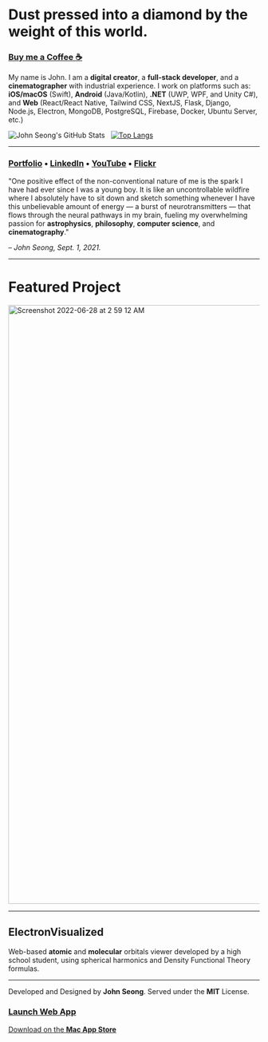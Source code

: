 # Dust pressed into a diamond by the weight of this world.

### [Buy me a Coffee ☕](https://www.buymeacoffee.com/wonmor)

My name is John. I am a **digital creator**, a **full-stack developer**, and a **cinematographer** with industrial experience. I work on platforms such as: **iOS/macOS** (Swift), **Android** (Java/Kotlin), **.NET** (UWP, WPF, and Unity C#), and **Web** (React/React Native, Tailwind CSS, NextJS, Flask, Django, Node.js, Electron, MongoDB, PostgreSQL, Firebase, Docker, Ubuntu Server, etc.)

![John Seong's GitHub Stats](https://github-readme-stats.vercel.app/api?username=wonmor&show_icons=true&theme=github_dark)&nbsp;&nbsp;&nbsp;[![Top Langs](https://github-readme-stats.vercel.app/api/top-langs/?username=wonmor&theme=github_dark)](https://github.com/anuraghazra/github-readme-stats)

---

### [Portfolio](https://johnseong.info)&nbsp;•&nbsp;[LinkedIn](https://www.linkedin.com/in/john-seong-9194321a9/)&nbsp;•&nbsp;[YouTube](https://youtube.com/c/JohnSeong)&nbsp;•&nbsp;[Flickr](https://www.flickr.com/people/johnseongemini8/)

"One positive effect of the non-conventional nature of me is the spark I have had ever since I was a young boy. It is like an uncontrollable wildfire where I absolutely have to sit down and sketch something whenever I have this unbelievable amount of energy — a burst of neurotransmitters — that flows through the neural pathways in my brain, fueling my overwhelming passion for **astrophysics**, **philosophy**, **computer science**, and **cinematography**."

*– John Seong, Sept. 1, 2021.*

---

# Featured Project

<img width="1200" alt="Screenshot 2022-06-28 at 2 59 12 AM" src="https://user-images.githubusercontent.com/35755386/176114204-8c2b936a-45c5-4f0b-a507-0aaddb252943.png">

---

## ElectronVisualized

Web-based **atomic** and **molecular** orbitals viewer developed by a high school student, using spherical harmonics and Density Functional Theory formulas.

---

Developed and Designed by **John Seong**. Served under the **MIT** License.

### [Launch Web App](https://electronvisual.org)

[Download on the **Mac App Store**](https://apps.apple.com/us/app/electronvisualized/id1631246652?mt=12)

